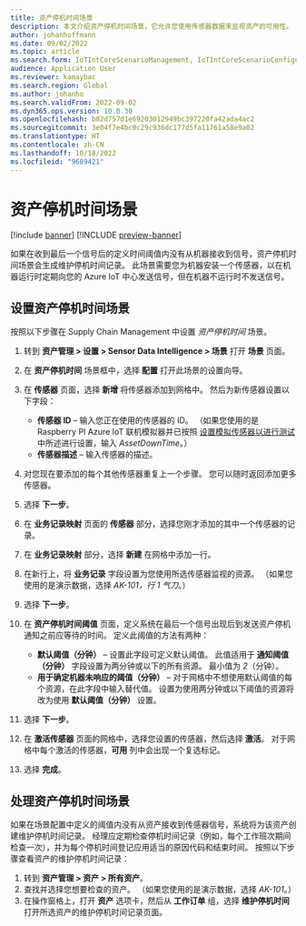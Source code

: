 ```yaml
---
title: 资产停机时间场景
description: 本文介绍资产停机时间场景，它允许您使用传感器数据来监视资产的可用性。
author: johanhoffmann
ms.date: 09/02/2022
ms.topic: article
ms.search.form: IoTIntCoreScenarioManagement, IoTIntCoreScenarioConfigurationWizardV2, EntAssetObjectProductionStop
audience: Application User
ms.reviewer: kamaybac
ms.search.region: Global
ms.author: johanho
ms.search.validFrom: 2022-09-02
ms.dyn365.ops.version: 10.0.30
ms.openlocfilehash: b82d757d1e69203012949bc397220fa42ada4ac2
ms.sourcegitcommit: 3e04f7e4bc0c29c936dc177d5fa11761a58e9a02
ms.translationtype: HT
ms.contentlocale: zh-CN
ms.lasthandoff: 10/18/2022
ms.locfileid: "9689421"
---
```

# <a name="the-asset-downtime-scenario"></a>资产停机时间场景

[!include [banner](../includes/banner.md)]
[!INCLUDE [preview-banner](../includes/preview-banner.md)]
<!-- KFM: Preview until further notice -->

如果在收到最后一个信号后的定义时间阈值内没有从机器接收到信号，资产停机时间场景会生成维护停机时间记录。 此场景需要您为机器安装一个传感器，以在机器运行时定期向您的 Azure IoT 中心发送信号，但在机器不运行时不发送信号。

## <a name="set-up-the-asset-downtime-scenario"></a>设置资产停机时间场景

按照以下步骤在 Supply Chain Management 中设置 *资产停机时间* 场景。

1. 转到 **资产管理 \> 设置 \> Sensor Data Intelligence \> 场景** 打开 **场景** 页面。
2. 在 **资产停机时间** 场景框中，选择 **配置** 打开此场景的设置向导。
3. 在 **传感器** 页面，选择 **新增** 将传感器添加到网格中。 然后为新传感器设置以下字段：

    - **传感器 ID** – 输入您正在使用的传感器的 ID。 （如果您使用的是 Raspberry PI Azure IoT 联机模拟器并已按照 [设置模拟传感器以进行测试](sdi-set-up-simulated-sensor.md)中所述进行设置，输入 *AssetDownTime*。）
    - **传感器描述** – 输入传感器的描述。

4. 对您现在要添加的每个其他传感器重复上一个步骤。 您可以随时返回添加更多传感器。
5. 选择 **下一步**。
6. 在 **业务记录映射** 页面的 **传感器** 部分，选择您刚才添加的其中一个传感器的记录。
7. 在 **业务记录映射** 部分，选择 **新建** 在网格中添加一行。
8. 在新行上，将 **业务记录** 字段设置为您使用所选传感器监视的资源。 （如果您使用的是演示数据，选择 *AK-101，行 1 气刀*。）
9. 选择 **下一步**。
10. 在 **资产停机时间阈值** 页面，定义系统在最后一个信号出现后到发送资产停机通知之前应等待的时间。 定义此阈值的方法有两种：

    - **默认阈值（分钟）** – 设置此字段可定义默认阈值。 此值适用于 **通知阈值（分钟）** 字段设置为两分钟或以下的所有资源。 最小值为 *2*（分钟）。
    - **用于确定机器未响应的阈值（分钟）** – 对于网格中不想使用默认阈值的每个资源，在此字段中输入替代值。 设置为使用两分钟或以下阈值的资源将改为使用 **默认阈值（分钟）** 设置。
11. 选择 **下一步**。
12. 在 **激活传感器** 页面的网格中，选择您设置的传感器，然后选择 **激活**。 对于网格中每个激活的传感器，**可用** 列中会出现一个复选标记。
13. 选择 **完成**。

## <a name="work-with-the-asset-downtime-scenario"></a>处理资产停机时间场景

如果在场景配置中定义的阈值内没有从资产接收到传感器信号，系统将为该资产创建维护停机时间记录。 经理应定期检查停机时间记录（例如，每个工作班次期间检查一次），并为每个停机时间登记应用适当的原因代码和结束时间。 按照以下步骤查看资产的维护停机时间记录：

1. 转到 **资产管理 > 资产 > 所有资产**。
2. 查找并选择您想要检查的资产。 （如果您使用的是演示数据，选择 *AK-101*。）
3. 在操作窗格上，打开 **资产** 选项卡，然后从 **工作订单** 组，选择 **维护停机时间** 打开所选资产的维护停机时间记录页面。
